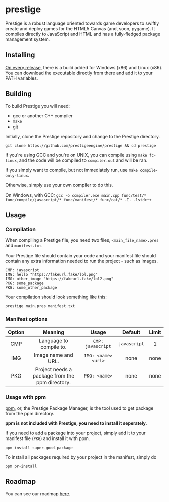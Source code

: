# prestige
Prestige is a robust language oriented towards game developers to swiftly create and deploy games for the HTML5 Canvas (and, soon, pygame). It compiles directly to JavaScript and HTML and has a fully-fledged package management system.

## Installing
[On every release](https://github.com/prestigeengine/prestige/releases), there is a build added for Windows (x86) and Linux (x86). You can download the executable directly from there and add it to your PATH variables.

## Building
To build Prestige you will need:
- gcc or another C++ compiler
- `make`
- git

Initially, clone the Prestige repository and change to the Prestige directory.
```
git clone https://github.com/prestigeengine/prestige && cd prestige
```

If you're using GCC and you're on UNIX, you can compile using `make fc-linux`, and the code will be compiled to `compiler.out` and will be ran. 

If you simply want to compile, but not immediately run, use `make compile-only-linux`.

Otherwise, simply use your own compiler to do this. 

On Windows, with GCC: `gcc -o compiler.exe main.cpp func/test/* func/compile/javascript/* func/manifest/* func/cat/* -I. -lstdc++`


## Usage
### Compilation
When compiling a Prestige file, you need two files, `<main_file_name>.pres` and `manifest.txt`. 

Your Prestige file should contain your code and your manifest file should contain any extra information needed to run the project - such as images. 
```
CMP: javascript
IMG: hello "https://fakeurl.fake/lol.png"
IMG: other_image "https://fakeurl.fake/lol2.png"
PKG: some_package
PKG: some_other_package
```

Your compilation should look something like this:
```
prestige main.pres manifest.txt
```

### Manifest options
| Option | Meaning | Usage |  Default | Limit |
|:------:|:-------:|:------:|:--------:|:-----:|
| CMP    | Language to compile to. | `CMP: javascript` | `javascript` | 1 |
| IMG    | Image name and URL. | `IMG: <name> <url>` | none | none |
| PKG    | Project needs a package from the ppm directory. | `PKG: <name>` | none | none |


### Usage with ppm
[ppm](https://github.com/prestigeengine/ppm), or, the Prestige Package Manager, is the tool used to get package from the ppm directory. 

**ppm is not included with Prestige, you need to install it seperately.**

If you need to add a package into your project, simply add it to your manifest file (`PKG`) and install it with ppm.
```
ppm install super-good-package
```

To install all packages required by your project in the manifest, simply do 
```
ppm pr-install
```

## Roadmap 
You can see our roadmap [here](https://github.com/prestigeengine/prestige/projects/1).
